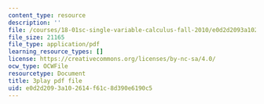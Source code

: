 ```yaml
---
content_type: resource
description: ''
file: /courses/18-01sc-single-variable-calculus-fall-2010/e0d2d2093a102614f61c8d390e6190c5_21789.pdf
file_size: 21165
file_type: application/pdf
learning_resource_types: []
license: https://creativecommons.org/licenses/by-nc-sa/4.0/
ocw_type: OCWFile
resourcetype: Document
title: 3play pdf file
uid: e0d2d209-3a10-2614-f61c-8d390e6190c5
---
```

